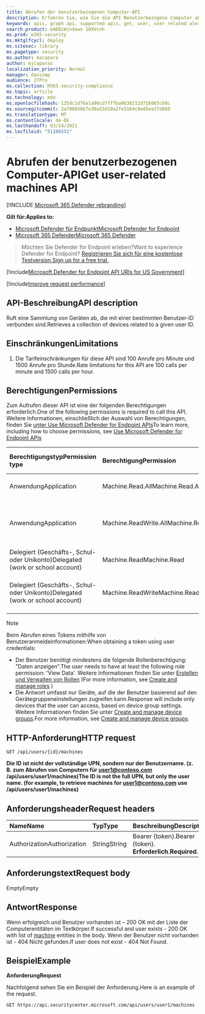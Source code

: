 ```yaml
---
title: Abrufen der benutzerbezogenen Computer-API
description: Erfahren Sie, wie Sie die API Benutzerbezogene Computer abrufen verwenden, um eine Sammlung von Geräten im Zusammenhang mit einer Benutzer-ID in Microsoft Defender for Endpoint abzurufen.
keywords: apis, graph api, supported apis, get, user, user related alerts
search.product: eADQiWindows 10XVcnh
ms.prod: m365-security
ms.mktglfcycl: deploy
ms.sitesec: library
ms.pagetype: security
ms.author: macapara
author: mjcaparas
localization_priority: Normal
manager: dansimp
audience: ITPro
ms.collection: M365-security-compliance
ms.topic: article
ms.technology: mde
ms.openlocfilehash: 135dc1d76a1a90cd7fffba0638211d716865cb0c
ms.sourcegitcommit: 2a708650b7e30a53d10a2fe3164c6ed5ea37d868
ms.translationtype: MT
ms.contentlocale: de-DE
ms.lasthandoff: 03/24/2021
ms.locfileid: "51166531"
---
```

# <a name="get-user-related-machines-api"></a><span data-ttu-id="e4d4b-104">Abrufen der benutzerbezogenen Computer-API</span><span class="sxs-lookup"><span data-stu-id="e4d4b-104">Get user-related machines API</span></span>

[!INCLUDE [Microsoft 365 Defender rebranding](../../includes/microsoft-defender.md)]

<span data-ttu-id="e4d4b-105">**Gilt für:**</span><span class="sxs-lookup"><span data-stu-id="e4d4b-105">**Applies to:**</span></span>
- [<span data-ttu-id="e4d4b-106">Microsoft Defender für Endpunkt</span><span class="sxs-lookup"><span data-stu-id="e4d4b-106">Microsoft Defender for Endpoint</span></span>](https://go.microsoft.com/fwlink/p/?linkid=2154037)
- [<span data-ttu-id="e4d4b-107">Microsoft 365 Defender</span><span class="sxs-lookup"><span data-stu-id="e4d4b-107">Microsoft 365 Defender</span></span>](https://go.microsoft.com/fwlink/?linkid=2118804)

> <span data-ttu-id="e4d4b-108">Möchten Sie Defender for Endpoint erleben?</span><span class="sxs-lookup"><span data-stu-id="e4d4b-108">Want to experience Defender for Endpoint?</span></span> [<span data-ttu-id="e4d4b-109">Registrieren Sie sich für eine kostenlose Testversion.</span><span class="sxs-lookup"><span data-stu-id="e4d4b-109">Sign up for a free trial.</span></span>](https://www.microsoft.com/microsoft-365/windows/microsoft-defender-atp?ocid=docs-wdatp-exposedapis-abovefoldlink) 


[!include[Microsoft Defender for Endpoint API URIs for US Government](../../includes/microsoft-defender-api-usgov.md)]

[!include[Improve request performance](../../includes/improve-request-performance.md)]

## <a name="api-description"></a><span data-ttu-id="e4d4b-110">API-Beschreibung</span><span class="sxs-lookup"><span data-stu-id="e4d4b-110">API description</span></span>
<span data-ttu-id="e4d4b-111">Ruft eine Sammlung von Geräten ab, die mit einer bestimmten Benutzer-ID verbunden sind.</span><span class="sxs-lookup"><span data-stu-id="e4d4b-111">Retrieves a collection of devices related to a given user ID.</span></span>


## <a name="limitations"></a><span data-ttu-id="e4d4b-112">Einschränkungen</span><span class="sxs-lookup"><span data-stu-id="e4d4b-112">Limitations</span></span>
1. <span data-ttu-id="e4d4b-113">Die Tarifeinschränkungen für diese API sind 100 Anrufe pro Minute und 1500 Anrufe pro Stunde.</span><span class="sxs-lookup"><span data-stu-id="e4d4b-113">Rate limitations for this API are 100 calls per minute and 1500 calls per hour.</span></span>


## <a name="permissions"></a><span data-ttu-id="e4d4b-114">Berechtigungen</span><span class="sxs-lookup"><span data-stu-id="e4d4b-114">Permissions</span></span>
<span data-ttu-id="e4d4b-115">Zum Aufrufen dieser API ist eine der folgenden Berechtigungen erforderlich.</span><span class="sxs-lookup"><span data-stu-id="e4d4b-115">One of the following permissions is required to call this API.</span></span> <span data-ttu-id="e4d4b-116">Weitere Informationen, einschließlich der Auswahl von Berechtigungen, finden Sie [unter Use Microsoft Defender for Endpoint APIs](apis-intro.md)</span><span class="sxs-lookup"><span data-stu-id="e4d4b-116">To learn more, including how to choose permissions, see [Use Microsoft Defender for Endpoint APIs](apis-intro.md)</span></span>

<span data-ttu-id="e4d4b-117">Berechtigungstyp</span><span class="sxs-lookup"><span data-stu-id="e4d4b-117">Permission type</span></span> |   <span data-ttu-id="e4d4b-118">Berechtigung</span><span class="sxs-lookup"><span data-stu-id="e4d4b-118">Permission</span></span>  |   <span data-ttu-id="e4d4b-119">Anzeigename der Berechtigung</span><span class="sxs-lookup"><span data-stu-id="e4d4b-119">Permission display name</span></span>
:---|:---|:---
<span data-ttu-id="e4d4b-120">Anwendung</span><span class="sxs-lookup"><span data-stu-id="e4d4b-120">Application</span></span> |   <span data-ttu-id="e4d4b-121">Machine.Read.All</span><span class="sxs-lookup"><span data-stu-id="e4d4b-121">Machine.Read.All</span></span> |  <span data-ttu-id="e4d4b-122">"Alle Computerprofile lesen"</span><span class="sxs-lookup"><span data-stu-id="e4d4b-122">'Read all machine profiles'</span></span>
<span data-ttu-id="e4d4b-123">Anwendung</span><span class="sxs-lookup"><span data-stu-id="e4d4b-123">Application</span></span> |   <span data-ttu-id="e4d4b-124">Machine.ReadWrite.All</span><span class="sxs-lookup"><span data-stu-id="e4d4b-124">Machine.ReadWrite.All</span></span> | <span data-ttu-id="e4d4b-125">"Alle Computerinformationen lesen und schreiben"</span><span class="sxs-lookup"><span data-stu-id="e4d4b-125">'Read and write all machine information'</span></span>
<span data-ttu-id="e4d4b-126">Delegiert (Geschäfts-, Schul- oder Unikonto)</span><span class="sxs-lookup"><span data-stu-id="e4d4b-126">Delegated (work or school account)</span></span> | <span data-ttu-id="e4d4b-127">Machine.Read</span><span class="sxs-lookup"><span data-stu-id="e4d4b-127">Machine.Read</span></span> | <span data-ttu-id="e4d4b-128">"Computerinformationen lesen"</span><span class="sxs-lookup"><span data-stu-id="e4d4b-128">'Read machine information'</span></span>
<span data-ttu-id="e4d4b-129">Delegiert (Geschäfts-, Schul- oder Unikonto)</span><span class="sxs-lookup"><span data-stu-id="e4d4b-129">Delegated (work or school account)</span></span> | <span data-ttu-id="e4d4b-130">Machine.ReadWrite</span><span class="sxs-lookup"><span data-stu-id="e4d4b-130">Machine.ReadWrite</span></span> | <span data-ttu-id="e4d4b-131">"Computerinformationen lesen und schreiben"</span><span class="sxs-lookup"><span data-stu-id="e4d4b-131">'Read and write machine information'</span></span>

>[!Note]
> <span data-ttu-id="e4d4b-132">Beim Abrufen eines Tokens mithilfe von Benutzeranmeldeinformationen:</span><span class="sxs-lookup"><span data-stu-id="e4d4b-132">When obtaining a token using user credentials:</span></span>
>- <span data-ttu-id="e4d4b-133">Der Benutzer benötigt mindestens die folgende Rollenberechtigung: "Daten anzeigen".</span><span class="sxs-lookup"><span data-stu-id="e4d4b-133">The user needs to have at least the following role permission: 'View Data'.</span></span> <span data-ttu-id="e4d4b-134">Weitere Informationen finden Sie unter [Erstellen und Verwalten von Rollen](user-roles.md) )</span><span class="sxs-lookup"><span data-stu-id="e4d4b-134">For more information, see [Create and manage roles](user-roles.md) )</span></span>
>- <span data-ttu-id="e4d4b-135">Die Antwort umfasst nur Geräte, auf die der Benutzer basierend auf den Gerätegruppeneinstellungen zugreifen kann.</span><span class="sxs-lookup"><span data-stu-id="e4d4b-135">Response will include only devices that the user can access, based on device group settings.</span></span> <span data-ttu-id="e4d4b-136">Weitere Informationen finden Sie unter [Create and manage device groups](machine-groups.md).</span><span class="sxs-lookup"><span data-stu-id="e4d4b-136">For more information, see [Create and manage device groups](machine-groups.md).</span></span>

## <a name="http-request"></a><span data-ttu-id="e4d4b-137">HTTP-Anforderung</span><span class="sxs-lookup"><span data-stu-id="e4d4b-137">HTTP request</span></span>
```
GET /api/users/{id}/machines
```

<span data-ttu-id="e4d4b-138">**Die ID ist nicht der vollständige UPN, sondern nur der Benutzername. (z. B. zum Abrufen von Computern für user1@contoso.com /api/users/user1/machines)**</span><span class="sxs-lookup"><span data-stu-id="e4d4b-138">**The ID is not the full UPN, but only the user name. (for example, to retrieve machines for user1@contoso.com use /api/users/user1/machines)**</span></span>


## <a name="request-headers"></a><span data-ttu-id="e4d4b-139">Anforderungsheader</span><span class="sxs-lookup"><span data-stu-id="e4d4b-139">Request headers</span></span>

<span data-ttu-id="e4d4b-140">Name</span><span class="sxs-lookup"><span data-stu-id="e4d4b-140">Name</span></span> | <span data-ttu-id="e4d4b-141">Typ</span><span class="sxs-lookup"><span data-stu-id="e4d4b-141">Type</span></span> | <span data-ttu-id="e4d4b-142">Beschreibung</span><span class="sxs-lookup"><span data-stu-id="e4d4b-142">Description</span></span>
:---|:---|:---
<span data-ttu-id="e4d4b-143">Authorization</span><span class="sxs-lookup"><span data-stu-id="e4d4b-143">Authorization</span></span> | <span data-ttu-id="e4d4b-144">String</span><span class="sxs-lookup"><span data-stu-id="e4d4b-144">String</span></span> | <span data-ttu-id="e4d4b-145">Bearer {token}.</span><span class="sxs-lookup"><span data-stu-id="e4d4b-145">Bearer {token}.</span></span> <span data-ttu-id="e4d4b-146">**Erforderlich**.</span><span class="sxs-lookup"><span data-stu-id="e4d4b-146">**Required**.</span></span>


## <a name="request-body"></a><span data-ttu-id="e4d4b-147">Anforderungstext</span><span class="sxs-lookup"><span data-stu-id="e4d4b-147">Request body</span></span>
<span data-ttu-id="e4d4b-148">Empty</span><span class="sxs-lookup"><span data-stu-id="e4d4b-148">Empty</span></span>

## <a name="response"></a><span data-ttu-id="e4d4b-149">Antwort</span><span class="sxs-lookup"><span data-stu-id="e4d4b-149">Response</span></span>
<span data-ttu-id="e4d4b-150">Wenn erfolgreich und Benutzer vorhanden ist – [](machine.md) 200 OK mit der Liste der Computerentitäten im Textkörper.</span><span class="sxs-lookup"><span data-stu-id="e4d4b-150">If successful and user exists - 200 OK with list of [machine](machine.md) entities in the body.</span></span> <span data-ttu-id="e4d4b-151">Wenn der Benutzer nicht vorhanden ist - 404 Nicht gefunden.</span><span class="sxs-lookup"><span data-stu-id="e4d4b-151">If user does not exist - 404 Not Found.</span></span>


## <a name="example"></a><span data-ttu-id="e4d4b-152">Beispiel</span><span class="sxs-lookup"><span data-stu-id="e4d4b-152">Example</span></span>

<span data-ttu-id="e4d4b-153">**Anforderung**</span><span class="sxs-lookup"><span data-stu-id="e4d4b-153">**Request**</span></span>

<span data-ttu-id="e4d4b-154">Nachfolgend sehen Sie ein Beispiel der Anforderung.</span><span class="sxs-lookup"><span data-stu-id="e4d4b-154">Here is an example of the request.</span></span>

```http
GET https://api.securitycenter.microsoft.com/api/users/user1/machines
```
